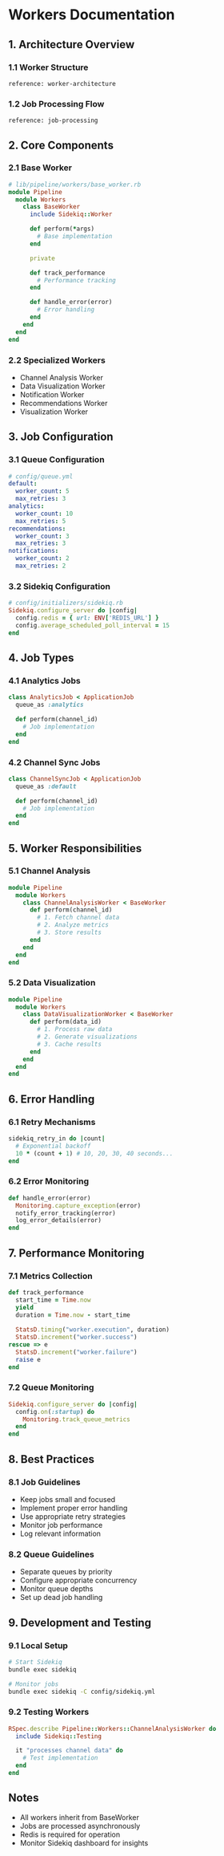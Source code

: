 # Workers Documentation

## 1. Architecture Overview

### 1.1 Worker Structure
```mermaid
reference: worker-architecture
```

### 1.2 Job Processing Flow
```mermaid
reference: job-processing
```

## 2. Core Components

### 2.1 Base Worker
```ruby
# lib/pipeline/workers/base_worker.rb
module Pipeline
  module Workers
    class BaseWorker
      include Sidekiq::Worker

      def perform(*args)
        # Base implementation
      end

      private

      def track_performance
        # Performance tracking
      end

      def handle_error(error)
        # Error handling
      end
    end
  end
end
```

### 2.2 Specialized Workers
- Channel Analysis Worker
- Data Visualization Worker
- Notification Worker
- Recommendations Worker
- Visualization Worker

## 3. Job Configuration

### 3.1 Queue Configuration
```yaml
# config/queue.yml
default:
  worker_count: 5
  max_retries: 3
analytics:
  worker_count: 10
  max_retries: 5
recommendations:
  worker_count: 3
  max_retries: 3
notifications:
  worker_count: 2
  max_retries: 2
```

### 3.2 Sidekiq Configuration
```ruby
# config/initializers/sidekiq.rb
Sidekiq.configure_server do |config|
  config.redis = { url: ENV['REDIS_URL'] }
  config.average_scheduled_poll_interval = 15
end
```

## 4. Job Types

### 4.1 Analytics Jobs
```ruby
class AnalyticsJob < ApplicationJob
  queue_as :analytics

  def perform(channel_id)
    # Job implementation
  end
end
```

### 4.2 Channel Sync Jobs
```ruby
class ChannelSyncJob < ApplicationJob
  queue_as :default

  def perform(channel_id)
    # Job implementation
  end
end
```

## 5. Worker Responsibilities

### 5.1 Channel Analysis
```ruby
module Pipeline
  module Workers
    class ChannelAnalysisWorker < BaseWorker
      def perform(channel_id)
        # 1. Fetch channel data
        # 2. Analyze metrics
        # 3. Store results
      end
    end
  end
end
```

### 5.2 Data Visualization
```ruby
module Pipeline
  module Workers
    class DataVisualizationWorker < BaseWorker
      def perform(data_id)
        # 1. Process raw data
        # 2. Generate visualizations
        # 3. Cache results
      end
    end
  end
end
```

## 6. Error Handling

### 6.1 Retry Mechanisms
```ruby
sidekiq_retry_in do |count|
  # Exponential backoff
  10 * (count + 1) # 10, 20, 30, 40 seconds...
end
```

### 6.2 Error Monitoring
```ruby
def handle_error(error)
  Monitoring.capture_exception(error)
  notify_error_tracking(error)
  log_error_details(error)
end
```

## 7. Performance Monitoring

### 7.1 Metrics Collection
```ruby
def track_performance
  start_time = Time.now
  yield
  duration = Time.now - start_time
  
  StatsD.timing("worker.execution", duration)
  StatsD.increment("worker.success")
rescue => e
  StatsD.increment("worker.failure")
  raise e
end
```

### 7.2 Queue Monitoring
```ruby
Sidekiq.configure_server do |config|
  config.on(:startup) do
    Monitoring.track_queue_metrics
  end
end
```

## 8. Best Practices

### 8.1 Job Guidelines
- Keep jobs small and focused
- Implement proper error handling
- Use appropriate retry strategies
- Monitor job performance
- Log relevant information

### 8.2 Queue Guidelines
- Separate queues by priority
- Configure appropriate concurrency
- Monitor queue depths
- Set up dead job handling

## 9. Development and Testing

### 9.1 Local Setup
```bash
# Start Sidekiq
bundle exec sidekiq

# Monitor jobs
bundle exec sidekiq -C config/sidekiq.yml
```

### 9.2 Testing Workers
```ruby
RSpec.describe Pipeline::Workers::ChannelAnalysisWorker do
  include Sidekiq::Testing

  it "processes channel data" do
    # Test implementation
  end
end
```

## Notes
- All workers inherit from BaseWorker
- Jobs are processed asynchronously
- Redis is required for operation
- Monitor Sidekiq dashboard for insights